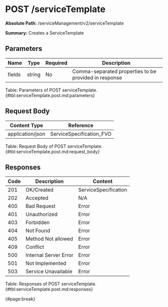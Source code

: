 <!--
    ATTENTION: This file was generated via gradle!
               Do NOT manually edit this file! Any such changes will be overwritten!
-->

# POST /serviceTemplate

**Absolute Path:** /serviceManagement/v2/serviceTemplate

**Summary:** Creates a ServiceTemplate

## Parameters

| Name | Type | Required | Description |
| ------ | ------ | --- | ------------ |
| fields | string | No | Comma-separated properties to be provided in response |

Table: Parameters of POST serviceTemplate. {#tbl:serviceTemplate.post.md:parameters}

## Request Body

| Content Type | Reference |
|--------------|-----------|
| application/json | ServiceSpecification_FVO |

Table: Request Body of POST serviceTemplate. {#tbl:serviceTemplate.post.md:request_body}

## Responses

| Code | Description | Content |
|------|-------------|---------|
| 201 | OK/Created | ServiceSpecification |
| 202 | Accepted | N/A |
| 400 | Bad Request | Error |
| 401 | Unauthorized | Error |
| 403 | Forbidden | Error |
| 404 | Not Found | Error |
| 405 | Method Not allowed | Error |
| 409 | Conflict | Error |
| 500 | Internal Server Error | Error |
| 501 | Not Implemented | Error |
| 503 | Service Unavailable | Error |

Table: Responses of POST serviceTemplate. {#tbl:serviceTemplate.post.md:responses}

{#page:break}
